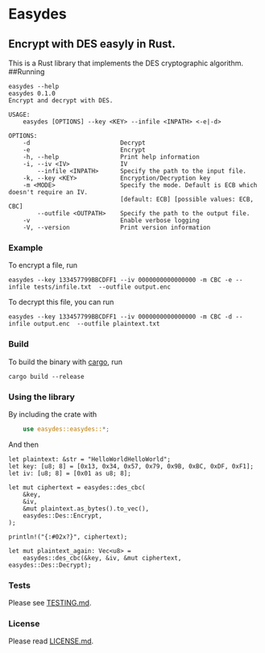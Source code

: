# Easydes

## Encrypt with DES easyly in Rust.

This is a Rust library that implements the DES cryptographic algorithm. 
##Running 

    easydes --help
    easydes 0.1.0
    Encrypt and decrypt with DES.

    USAGE:
        easydes [OPTIONS] --key <KEY> --infile <INPATH> <-e|-d>
    
    OPTIONS:
        -d                         Decrypt
        -e                         Encrypt
        -h, --help                 Print help information
        -i, --iv <IV>              IV
            --infile <INPATH>      Specify the path to the input file.
        -k, --key <KEY>            Encryption/Decryption key
        -m <MODE>                  Specify the mode. Default is ECB which doesn't require an IV.
                                   [default: ECB] [possible values: ECB, CBC]
            --outfile <OUTPATH>    Specify the path to the output file.
        -v                         Enable verbose logging
        -V, --version              Print version information

### Example
To encrypt a file, run

    easydes --key 133457799BBCDFF1 --iv 0000000000000000 -m CBC -e --infile tests/infile.txt  --outfile output.enc

To decrypt this file, you can run

    easydes --key 133457799BBCDFF1 --iv 0000000000000000 -m CBC -d --infile output.enc  --outfile plaintext.txt

### Build

To build the binary with [cargo](https://doc.rust-lang.org/cargo/), run

    cargo build --release

### Using the library

By including the crate with 
```rust
    use easydes::easydes::*;
```
And then


    let plaintext: &str = "HelloWorldHelloWorld";
    let key: [u8; 8] = [0x13, 0x34, 0x57, 0x79, 0x9B, 0xBC, 0xDF, 0xF1];
    let iv: [u8; 8] = [0x01 as u8; 8];

    let mut ciphertext = easydes::des_cbc(
        &key,
        &iv,
        &mut plaintext.as_bytes().to_vec(),
        easydes::Des::Encrypt,
    );

    println!("{:#02x?}", ciphertext);

    let mut plaintext_again: Vec<u8> =
        easydes::des_cbc(&key, &iv, &mut ciphertext, easydes::Des::Decrypt);

### Tests
Please see [TESTING.md](TESTING.md).

### License 
Please read [LICENSE.md](LICENSE.md).